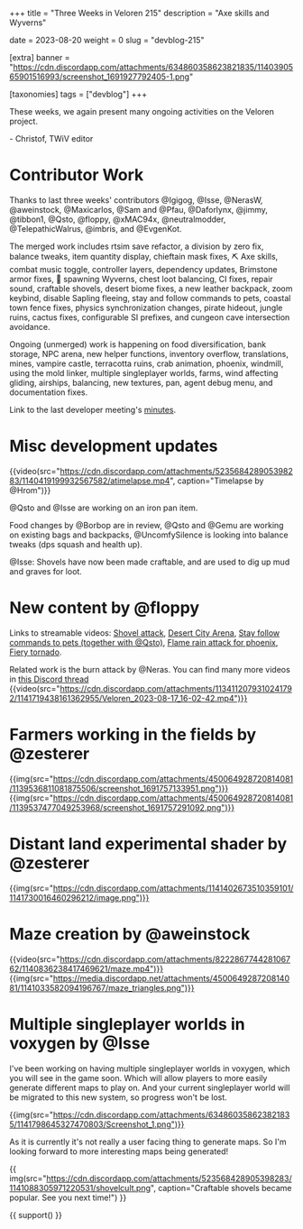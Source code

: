 +++
title = "Three Weeks in Veloren 215"
description = "Axe skills and Wyverns"

date = 2023-08-20
weight = 0
slug = "devblog-215"

[extra]
banner = "https://cdn.discordapp.com/attachments/634860358623821835/1140390565901516993/screenshot_1691927792405-1.png"

[taxonomies]
tags = ["devblog"]
+++

These weeks, we again present many ongoing activities on the Veloren project.

\- Christof, TWiV editor

# Contributor Work

Thanks to last three weeks' contributors @Igigog, @Isse, @NerasW, @aweinstock, @Maxicarlos, @Sam and @Pfau, @Daforlynx, @jimmy, @tibbon1, @Qsto, @floppy, @xMAC94x, @neutralmodder, @TelepathicWalrus, @imbris, and @EvgenKot.

The merged work includes rtsim save refactor, a division by zero fix, balance tweaks, item quantity display, chieftain mask fixes, ⛏️ Axe skills, combat music toggle, controller layers, dependency updates, Brimstone armor fixes, 🐉 spawning Wyverns, chest loot balancing, CI fixes, repair sound, craftable shovels, desert biome fixes, a new leather backpack, zoom keybind, disable Sapling fleeing, stay and follow commands to pets, coastal town fence fixes, physics synchronization changes, pirate hideout, jungle ruins, cactus fixes, configurable SI prefixes, and cungeon cave intersection avoidance.

Ongoing (unmerged) work is happening on food diversification, bank storage, NPC arena, new helper functions, inventory overflow, translations, mines, vampire castle, terracotta ruins, crab animation, phoenix, windmill, using the mold linker, multiple singleplayer worlds, farms, wind affecting gliding, airships, balancing, new textures, pan, agent debug menu, and documentation fixes.

Link to the last developer meeting's [minutes](https://hackmd.io/@veloren/SkcujmA3n).

# Misc development updates

{{video(src="https://cdn.discordapp.com/attachments/523568428905398283/1140419199932567582/atimelapse.mp4", caption="Timelapse by @Hrom")}}

@Qsto and @Isse are working on an iron pan item.

Food changes by @Borbop are in review, @Qsto and @Gemu are working on existing bags and backpacks,
@UncomfySilence is looking into balance tweaks (dps squash and health up).

@Isse: Shovels have now been made craftable, and are used to dig up mud and graves for loot.

# New content by @floppy 

Links to streamable videos:
[Shovel attack](https://streamable.com/m24b2y),
[Desert City Arena](https://streamable.com/qghaec), 
[Stay follow commands to pets (together with @Qsto)](https://streamable.com/cb7723), 
[Flame rain attack for phoenix](https://streamable.com/a7ujaz), [Fiery tornado](https://streamable.com/bock4d).

Related work is the burn attack by @Neras. You can find many more videos in [this Discord thread](https://discord.com/channels/449602562165833758/1134112079310241792) {{video(src="https://cdn.discordapp.com/attachments/1134112079310241792/1141719438161362955/Veloren_2023-08-17_16-02-42.mp4")}}

# Farmers working in the fields by @zesterer

{{img(src="https://cdn.discordapp.com/attachments/450064928720814081/1139536811081875506/screenshot_1691757133951.png")}}
{{img(src="https://cdn.discordapp.com/attachments/450064928720814081/1139537477049253968/screenshot_1691757291092.png")}}

# Distant land experimental shader by @zesterer

{{img(src="https://cdn.discordapp.com/attachments/1141402673510359101/1141730016460296212/image.png")}}

# Maze creation by @aweinstock

{{video(src="https://cdn.discordapp.com/attachments/822286774428106762/1140836238417469621/maze.mp4")}}
{{img(src="https://media.discordapp.net/attachments/450064928720814081/1141033582094196767/maze_triangles.png")}}

# Multiple singleplayer worlds in voxygen by @Isse

I've been working on having multiple singleplayer worlds in voxygen, which you will see in the game soon. Which will allow players 
to more easily generate different maps to play on. And your current singleplayer world will be migrated to this new system, so progress won't be lost.

{{img(src="https://cdn.discordapp.com/attachments/634860358623821835/1141798645327470803/Screenshot_1.png")}}

As it is currently it's not really a user facing thing to generate maps. So I'm looking forward to more interesting maps being generated!

{{
    img(src="https://cdn.discordapp.com/attachments/523568428905398283/1141088305971220531/shovelcult.png",
    caption="Craftable shovels became popular. See you next time!")
}}

{{ support() }}
